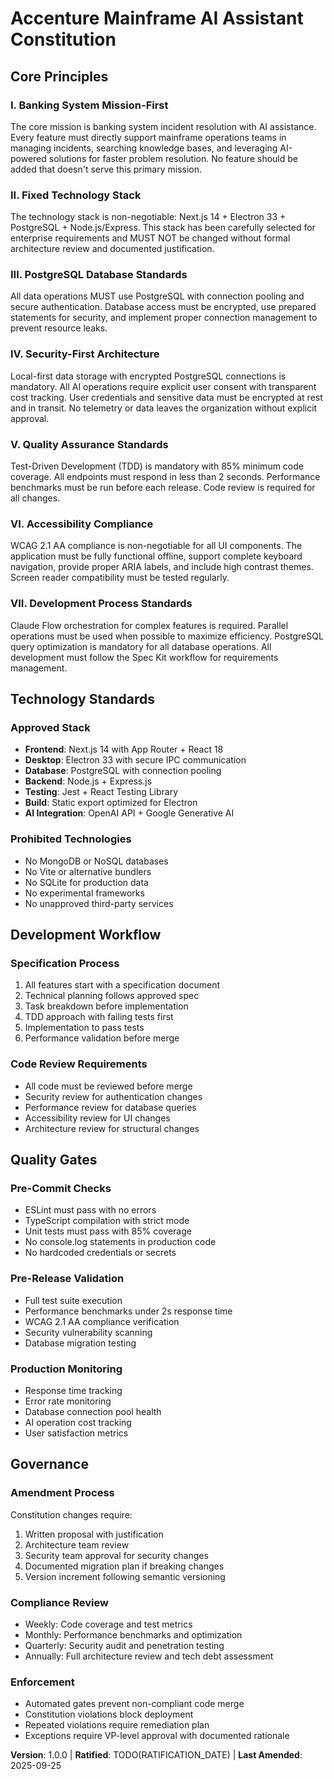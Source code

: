 <!--
Sync Impact Report
==================
Version Change: 0.0.0 → 1.0.0
- Initial constitution creation
- Added 7 core principles aligned with banking system requirements
- Added technology standards section
- Added development workflow section
- Added quality gates section

Templates Requiring Updates:
✅ plan-template.md - Constitution Check gates aligned
✅ spec-template.md - Requirements sections aligned
✅ tasks-template.md - Task categories aligned
✅ constitution.md command - References updated

Follow-up TODOs:
- TODO(RATIFICATION_DATE): Set to project kickoff date when confirmed
-->

# Accenture Mainframe AI Assistant Constitution

## Core Principles

### I. Banking System Mission-First
The core mission is banking system incident resolution with AI assistance.
Every feature must directly support mainframe operations teams in managing
incidents, searching knowledge bases, and leveraging AI-powered solutions
for faster problem resolution. No feature should be added that doesn't
serve this primary mission.

### II. Fixed Technology Stack
The technology stack is non-negotiable: Next.js 14 + Electron 33 +
PostgreSQL + Node.js/Express. This stack has been carefully selected for
enterprise requirements and MUST NOT be changed without formal
architecture review and documented justification.

### III. PostgreSQL Database Standards
All data operations MUST use PostgreSQL with connection pooling and
secure authentication. Database access must be encrypted, use prepared
statements for security, and implement proper connection management to
prevent resource leaks.

### IV. Security-First Architecture
Local-first data storage with encrypted PostgreSQL connections is mandatory.
All AI operations require explicit user consent with transparent cost
tracking. User credentials and sensitive data must be encrypted at rest
and in transit. No telemetry or data leaves the organization without
explicit approval.

### V. Quality Assurance Standards
Test-Driven Development (TDD) is mandatory with 85% minimum code coverage.
All endpoints must respond in less than 2 seconds. Performance benchmarks
must be run before each release. Code review is required for all changes.

### VI. Accessibility Compliance
WCAG 2.1 AA compliance is non-negotiable for all UI components. The
application must be fully functional offline, support complete keyboard
navigation, provide proper ARIA labels, and include high contrast themes.
Screen reader compatibility must be tested regularly.

### VII. Development Process Standards
Claude Flow orchestration for complex features is required. Parallel
operations must be used when possible to maximize efficiency. PostgreSQL
query optimization is mandatory for all database operations. All
development must follow the Spec Kit workflow for requirements management.

## Technology Standards

### Approved Stack
- **Frontend**: Next.js 14 with App Router + React 18
- **Desktop**: Electron 33 with secure IPC communication
- **Database**: PostgreSQL with connection pooling
- **Backend**: Node.js + Express.js
- **Testing**: Jest + React Testing Library
- **Build**: Static export optimized for Electron
- **AI Integration**: OpenAI API + Google Generative AI

### Prohibited Technologies
- No MongoDB or NoSQL databases
- No Vite or alternative bundlers
- No SQLite for production data
- No experimental frameworks
- No unapproved third-party services

## Development Workflow

### Specification Process
1. All features start with a specification document
2. Technical planning follows approved spec
3. Task breakdown before implementation
4. TDD approach with failing tests first
5. Implementation to pass tests
6. Performance validation before merge

### Code Review Requirements
- All code must be reviewed before merge
- Security review for authentication changes
- Performance review for database queries
- Accessibility review for UI changes
- Architecture review for structural changes

## Quality Gates

### Pre-Commit Checks
- ESLint must pass with no errors
- TypeScript compilation with strict mode
- Unit tests must pass with 85% coverage
- No console.log statements in production code
- No hardcoded credentials or secrets

### Pre-Release Validation
- Full test suite execution
- Performance benchmarks under 2s response time
- WCAG 2.1 AA compliance verification
- Security vulnerability scanning
- Database migration testing

### Production Monitoring
- Response time tracking
- Error rate monitoring
- Database connection pool health
- AI operation cost tracking
- User satisfaction metrics

## Governance

### Amendment Process
Constitution changes require:
1. Written proposal with justification
2. Architecture team review
3. Security team approval for security changes
4. Documented migration plan if breaking changes
5. Version increment following semantic versioning

### Compliance Review
- Weekly: Code coverage and test metrics
- Monthly: Performance benchmarks and optimization
- Quarterly: Security audit and penetration testing
- Annually: Full architecture review and tech debt assessment

### Enforcement
- Automated gates prevent non-compliant code merge
- Constitution violations block deployment
- Repeated violations require remediation plan
- Exceptions require VP-level approval with documented rationale

**Version**: 1.0.0 | **Ratified**: TODO(RATIFICATION_DATE) | **Last Amended**: 2025-09-25